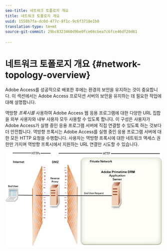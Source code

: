 ```yaml
---
seo-title: 네트워크 토폴로지 개요
title: 네트워크 토폴로지 개요
uuid: 1558b7fa-dc0d-477c-8f1c-9c6f3718e1b0
translation-type: tm+mt
source-git-commit: 29bc8323460d9be0fce66cbea7c6fce46df20d61

---
```



# 네트워크 토폴로지 개요 {#network-topology-overview}

Adobe Access를 성공적으로 배포한 후에는 환경의 보안을 유지하는 것이 중요합니다. 이 섹션에서는 Adobe Access 프로덕션 서버의 보안을 유지하는 데 필요한 작업에 대해 설명합니다.

역방향 *프록시를* 사용하여 Adobe Access 웹 응용 프로그램에 대한 다양한 URL 집합을 외부 사용자와 내부 사용자 모두 사용할 수 있도록 합니다. 이 구성은 사용자가 Adobe Access가 실행 중인 응용 프로그램 서버에 직접 연결할 수 있도록 하는 것보다 더 안전합니다. 역방향 프록시는 Adobe Access를 실행 중인 응용 프로그램 서버에 대한 모든 HTTP 요청을 수행합니다. 사용자는 역방향 프록시에 대한 네트워크 액세스 권한만 가지며 역방향 프록시에서 지원하는 URL 연결만 시도할 수 있습니다.

<!--<a id="fig-frx-dcg-44"></a>-->

![](assets/AdobeAccess_4_SecureDeployment_web.png)

